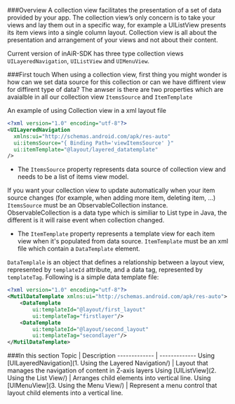 ###Overview
A collection view facilitates the presentation of a set of data provided by your app. The collection view’s only concern is to take your views and lay them out in a specific way, for example a UIListView presents its item views into a single column layout. Collection view is all about the presentation and arrangement of your views and not about their content.

Current version of inAiR-SDK has three type collection views `UILayeredNavigation`, `UIListView` and `UIMenuView`.

###First touch
When using a collection view, first thing you might wonder is how can we set data source for this collection or can we have diffirent view for diffirent type of data? The anwser is there are two properties which are avaialble in all our collection view `ItemsSource` and `ItemTemplate`

An example of using Collection view in a xml layout file
```xml
<?xml version="1.0" encoding="utf-8"?>
<UILayeredNavigation
  xmlns:ui="http://schemas.android.com/apk/res-auto"
  ui:itemsSource="{ Binding Path='viewItemsSource' }"
  ui:itemTemplate="@layout/layered_datatemplate"
/>
```

* The `ItemsSource` property represents data source of collection view and needs to be a list of items view model.

If you want your collection view to update automatically when your item source changes (for example, when adding more item, deleting item, ...) `ItemsSource` must be an ObservableCollection instance. ObservableCollection is a data type which is similiar to List type in Java, the different is it will raise event when collection changed.

* The `ItemTemplate` property represents a template view for each item view when it's populated from data source. `ItemTemplate` must be an xml file which contain a `DataTemplate` element.

`DataTemplale` is an object that defines a relationship between a layout view, represented by `templateId` attribute, and a data tag, represented by `templateTag`. Following is a simple data template file:
```xml
<?xml version="1.0" encoding="utf-8"?>
<MutilDataTemplate xmlns:ui="http://schemas.android.com/apk/res-auto">
    <DataTemplate
        ui:templateId="@layout/first_layout"
        ui:templateTag="firstlayer"/>
    <DataTemplate
        ui:templateId="@layout/second_layout"
        ui:templateTag="secondlayer"/>
</MutilDataTemplate>
```

###In this section
Topic         | Description
------------- | -------------
Using [UILayeredNavigation](1. Using the Layered Navigation/) | Layout that manages the navigation of content in Z-axis layers
Using [UIListView](2. Using the List View/) | Arranges child elements into vertical line.
Using [UIMenuView](3. Using the Menu View/) | Represent a menu control that layout child elements into a vertical line.